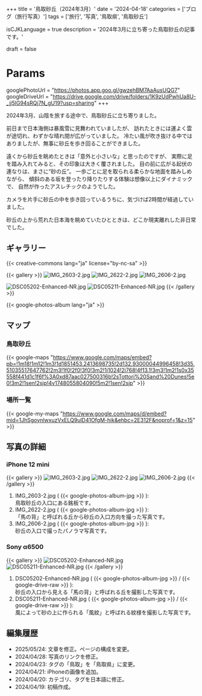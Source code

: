 +++
title = '鳥取砂丘（2024年3月）'
date = '2024-04-18'
categories = ['ブログ（旅行写真）']
tags = ['旅行', '写真', '鳥取県', '鳥取砂丘']

isCJKLanguage = true
description = '2024年3月に立ち寄った鳥取砂丘の記事です。'

draft = false

# Params
googlePhotoUrl = "https://photos.app.goo.gl/gwzehBM7AaAusUQG7"
googleDriveUrl = "https://drive.google.com/drive/folders/1K9zUdPwhUa8U-_jj5lG94sRQj7N_gU19?usp=sharing"
+++


2024年3月、山陰を旅する途中で、鳥取砂丘に立ち寄りました。

前日まで日本海側は暴風雪に見舞われていましたが、
訪れたときには運よく雲が途切れ、わずかな晴れ間が広がっていました。
冷たい風が吹き抜ける中ではありましたが、無事に砂丘を歩き回ることができました。

遠くから砂丘を眺めたときは「意外と小さいな」と思ったのですが、
実際に足を踏み入れてみると、その印象は大きく覆されました。
目の前に広がる起伏の連なりは、まさに“砂の丘”。
一歩ごとに足を取られる柔らかな地面を踏みしめながら、
傾斜のある坂を登ったり降りたりする体験は想像以上にダイナミックで、
自然が作ったアスレチックのようでした。

カメラを片手に砂丘の中を歩き回っているうちに、気づけば2時間が経過していました。

砂丘の上から荒れた日本海を眺めていたひとときは、どこか現実離れした非日常でした。


## ギャラリー

{{< creative-commons lang="ja" license="by-nc-sa" >}}

{{< gallery >}}
  <img src="IMG_2603-2.jpg" alt="IMG_2603-2.jpg" class="grid-w50" />
  <img src="IMG_2622-2.jpg" alt="IMG_2622-2.jpg" class="grid-w50" />
  <img src="IMG_2606-2.jpg" alt="IMG_2606-2.jpg" class="grid-w100" />

  <img src="DSC05202-Enhanced-NR.jpg" alt="DSC05202-Enhanced-NR.jpg" class="grid-w65" />
  <img src="DSC05211-Enhanced-NR.jpg" alt="DSC05211-Enhanced-NR.jpg" class="grid-w35" />
{{< /gallery >}}

{{< google-photos-album lang="ja" >}}


## マップ

### 鳥取砂丘

{{< google-maps "https://www.google.com/maps/embed?pb=!1m18!1m12!1m3!1d1851453.2413698735!2d132.93000044996458!3d35.51035517647762!2m3!1f0!2f0!3f0!3m2!1i1024!2i768!4f13.1!3m3!1m2!1s0x35558f441d1c1f6f%3A0xd87aac027500316b!2sTottori%20Sand%20Dunes!5e0!3m2!1sen!2sjp!4v1748055804090!5m2!1sen!2sjp" >}}


### 場所一覧

{{< google-my-maps "https://www.google.com/maps/d/embed?mid=1JhSgoynlwxuzVxELQ9ulD41OfgM-hik&ehbc=2E312F&noprof=1&z=15" >}}


## 写真の詳細

### iPhone 12 mini

{{< gallery >}}
  <img src="IMG_2603-2.jpg" alt="IMG_2603-2.jpg" class="grid-w50" />
  <img src="IMG_2622-2.jpg" alt="IMG_2622-2.jpg" class="grid-w50" />
  <img src="IMG_2606-2.jpg" alt="IMG_2606-2.jpg" class="grid-w100" />
{{< /gallery >}}

1. IMG\_2603-2.jpg ( {{< google-photos-album-jpg >}} ):  
    鳥取砂丘の入口にある銘板です。  
1. IMG\_2622-2.jpg ( {{< google-photos-album-jpg >}} ):  
    「馬の背」と呼ばれる丘から砂丘の入口方向を撮った写真です。
1. IMG\_2606-2.jpg ( {{< google-photos-album-jpg >}} ):  
    砂丘の入口で撮ったパノラマ写真です。


### Sony α6500

{{< gallery >}}
  <img src="DSC05202-Enhanced-NR.jpg" alt="DSC05202-Enhanced-NR.jpg" class="grid-w65" />
  <img src="DSC05211-Enhanced-NR.jpg" alt="DSC05211-Enhanced-NR.jpg" class="grid-w35" />
{{< /gallery >}}

1. DSC05202-Enhanced-NR.jpg ( {{< google-photos-album-jpg >}} / {{< google-drive-raw >}} ):  
    砂丘の入口から見える「馬の背」と呼ばれる丘を撮影した写真です。
1. DSC05211-Enhanced-NR.jpg ( {{< google-photos-album-jpg >}} / {{< google-drive-raw >}} ):  
    風によって砂の上に作られる「風紋」と呼ばれる紋様を撮影した写真です。


## 編集履歴

- 2025/05/24: 文章を修正。ページの構成を変更。
- 2024/04/28: 写真のリンクを修正。
- 2024/04/23: タグの「鳥取」を「鳥取県」に変更。
- 2024/04/21: iPhoneの画像を追加。
- 2024/04/20: カテゴリ、タグを日本語に修正。
- 2024/04/19: 初稿作成。


